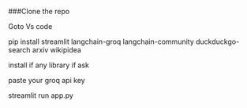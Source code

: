 ###Clone the repo

Goto Vs code

pip install streamlit langchain-groq langchain-community duckduckgo-search arxiv wikipidea

install if any library if ask

paste your groq api key

streamlit run app.py
